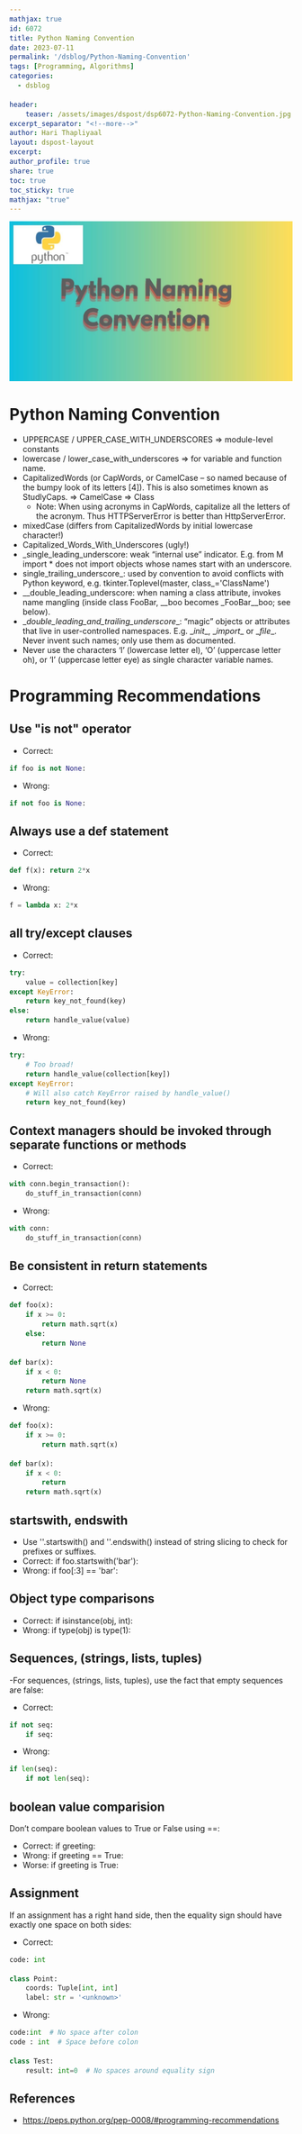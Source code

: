 ```yaml
---
mathjax: true
id: 6072
title: Python Naming Convention
date: 2023-07-11
permalink: '/dsblog/Python-Naming-Convention'
tags: [Programming, Algorithms] 
categories:
  - dsblog

header:
    teaser: /assets/images/dspost/dsp6072-Python-Naming-Convention.jpg
excerpt_separator: "<!--more-->"   
author: Hari Thapliyaal   
layout: dspost-layout   
excerpt:   
author_profile: true   
share: true   
toc: true   
toc_sticky: true 
mathjax: "true"
---
```


![Python Naming Convention](/assets/images/dspost/dsp6072-Python-Naming-Convention.jpg)   

# Python Naming Convention

- UPPERCASE / UPPER_CASE_WITH_UNDERSCORES => module-level constants
- lowercase / lower_case_with_underscores => for variable and function name.
- CapitalizedWords (or CapWords, or CamelCase – so named because of the bumpy look of its letters [4]). This is also sometimes known as StudlyCaps. => CamelCase => Class
	- Note: When using acronyms in CapWords, capitalize all the letters of the acronym. Thus HTTPServerError is better than HttpServerError.
- mixedCase (differs from CapitalizedWords by initial lowercase character!)
- Capitalized_Words_With_Underscores (ugly!)
- \_single_leading_underscore: weak “internal use” indicator. E.g. from M import * does not import objects whose names start with an underscore.
- single_trailing_underscore_: used by convention to avoid conflicts with Python keyword, e.g.
tkinter.Toplevel(master, class_='ClassName')
- \__double_leading_underscore: when naming a class attribute, invokes name mangling (inside class FooBar, __boo becomes _FooBar__boo; see below).
- \__double_leading_and_trailing_underscore__: “magic” objects or attributes that live in user-controlled namespaces. E.g. \__init__, \__import__ or \__file__. Never invent such names; only use them as documented.
- Never use the characters ‘l’ (lowercase letter el), ‘O’ (uppercase letter oh), or ‘I’ (uppercase letter eye) as single character variable names.


# Programming Recommendations
## Use "is not" operator
- Correct:

```python
if foo is not None:
```

- Wrong:
```python 
if not foo is None:
```

## Always use a def statement
- Correct:
```python 
def f(x): return 2*x
```

- Wrong:
```python 
f = lambda x: 2*x
```

## all try/except clauses
- Correct:
```python
try:
    value = collection[key]
except KeyError:
    return key_not_found(key)
else:
    return handle_value(value)
```

- Wrong:
```python 
try:
    # Too broad!
    return handle_value(collection[key])
except KeyError:
    # Will also catch KeyError raised by handle_value()
    return key_not_found(key)
```

## Context managers should be invoked through separate functions or methods	

- Correct:

```python 
with conn.begin_transaction():
    do_stuff_in_transaction(conn)
```

- Wrong:

```python 
with conn:
    do_stuff_in_transaction(conn)
```

## Be consistent in return statements

- Correct:

```python
def foo(x):
    if x >= 0:
        return math.sqrt(x)
    else:
        return None

def bar(x):
    if x < 0:
        return None
    return math.sqrt(x)
```

- Wrong:

```python
def foo(x):
    if x >= 0:
        return math.sqrt(x)

def bar(x):
    if x < 0:
        return
    return math.sqrt(x)
```

## startswith, endswith 
- Use ''.startswith() and ''.endswith() instead of string slicing to check for prefixes or suffixes.		
- Correct:
if foo.startswith('bar'):
- Wrong:
if foo[:3] == 'bar':

## Object type comparisons
- Correct:
if isinstance(obj, int):
- Wrong:
if type(obj) is type(1):

## Sequences, (strings, lists, tuples)
-For sequences, (strings, lists, tuples), use the fact that empty sequences are false:

- Correct:

```python
if not seq:
	if seq:
```
- Wrong:

```python
if len(seq):
	if not len(seq):
```

## boolean value comparision
Don’t compare boolean values to True or False using ==:
- Correct:
if greeting:
- Wrong:
if greeting == True:
- Worse:
if greeting is True:

## Assignment
If an assignment has a right hand side, then the equality sign should have exactly one space on both sides:
- Correct:
```python 
code: int

class Point:
    coords: Tuple[int, int]
    label: str = '<unknown>'
```
- Wrong:
```python
code:int  # No space after colon
code : int  # Space before colon

class Test:
    result: int=0  # No spaces around equality sign
```
	
## References
- https://peps.python.org/pep-0008/#programming-recommendations

